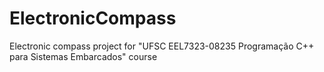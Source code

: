 # ElectronicCompass
Electronic compass project for "UFSC EEL7323-08235 Programação C++ para Sistemas Embarcados" course
